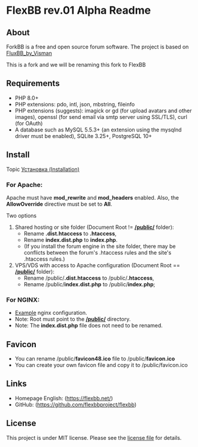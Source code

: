 # FlexBB rev.01 Alpha Readme

## About

ForkBB is a free and open source forum software. The project is based on [FluxBB_by_Visman](https://github.com/MioVisman/FluxBB_by_Visman)

This is a fork and we will be renaming this fork to FlexBB

## Requirements

* PHP 8.0+
* PHP extensions: pdo, intl, json, mbstring, fileinfo
* PHP extensions (suggests): imagick or gd (for upload avatars and other images), openssl (for send email via smtp server using SSL/TLS), curl (for OAuth)
* A database such as MySQL 5.5.3+ (an extension using the mysqlnd driver must be enabled), SQLite 3.25+, PostgreSQL 10+

## Install

Topic [Установка (Installation)](https://forkbb.ru/topic/28/ustanovka-installation)

### For Apache:

Apache must have **mod_rewrite** and **mod_headers** enabled. Also, the **AllowOverride** directive must be set to **All**.

Two options
1. Shared hosting or site folder (Document Root != [**/public/**](https://github.com/forkbb/forkbb/tree/master/public) folder):
    * Rename **.dist.htaccess** to **.htaccess**,
    * Rename **index.dist.php** to **index.php**.
    * (If you install the forum engine in the site folder, there may be conflicts between the forum's .htaccess rules and the site's .htaccess rules.)
2. VPS/VDS with access to Apache configuration (Document Root == [**/public/**](https://github.com/forkbb/forkbb/tree/master/public) folder):
    * Rename /public/**.dist.htaccess** to /public/**.htaccess**,
    * Rename /public/**index.dist.php** to /public/**index.php**;

### For NGINX:

* [Example](https://github.com/forkbb/forkbb/blob/master/nginx.dist.conf) nginx configuration.
* Note: Root must point to the [**/public/**](https://github.com/forkbb/forkbb/tree/master/public) directory.
* Note: The **index.dist.php** file does not need to be renamed.

## Favicon
* You can rename /public/**favicon48.ico** file to /public/**favicon.ico**
* You can create your own favicon file and copy it to /public/favicon.ico

## Links

* Homepage English: (https://flexbb.net/)
* GitHub: (https://github.com/flexbbproject/flexbb)

## License

This project is under MIT license. Please see the [license file](LICENSE) for details.
